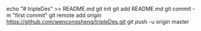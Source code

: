 echo "# tripleDes" >> README.md
git init
git add README.md
git commit -m "first commit"
git remote add origin https://github.com/wencongsheng/tripleDes.git
git push -u origin master
